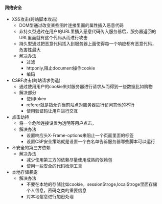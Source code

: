 #### 网络安全

- XSS攻击(跨站脚本攻击)
  - DOM型通过改变某些图片连接里面的属性插入恶意代码
  - 非持久型通过在用户的URL里插入恶意代码传入服务器后，服务器返回的URL里面就有这个代码从而进行攻击
  - 持久型通过把恶意代码插入到服务器上面使得每一个响应都有恶意代码，危害性最大
  - 解决办法
    - 过滤
    - httponly,阻止document操作cookie
    - 编码
- CSRF攻击(跨站请求伪造)
  - 通过使用用户的cookie来对服务器进行请求从而得到一些数据比如购物
  - 解决部分
    - 使用token
    - referer就是指允许当前站点对服务器进行访问其他的不行
    - 使用验证码让用户进行交互
- 点击劫持
  - 将一个危险连接设置为透明等用户点击，
  - 解决办法
    - 设置响应头X-Frame-options来阻止一个页面里面的<frame>标签
    - 设置CSP安全策略就是设置一个白名单告诉服务器哪些脚本可以运行
- 不安全的第三方依赖
  - 解决办法
    - 减少使用第三方的依赖尽量使用成熟的依赖包
    - 使用一些安全的代码检测工具
- 本地存储暴露
  - 解决办法
    - 不要在本地的存储比如cookie，sessionStroge,localStroge里面存储个人信息，密码之类的重要信息
    - 对本地信息进行加密处理

